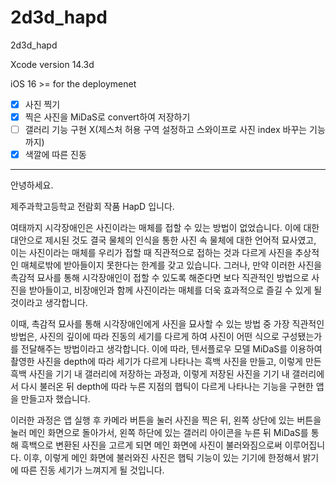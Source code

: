 # 2d3d_hapd
2d3d_hapd

Xcode version 14.3d 

iOS 16 >= for the deploymenet

- [x] 사진 찍기
- [x] 찍은 사진을 MiDaS로 convert하여 저장하기
- [ ] 갤러리 기능 구현 X(제스처 허용 구역 설정하고 스와이프로 사진 index 바꾸는 기능까지)
- [x] 색깔에 따른 진동

--------

안녕하세요.

제주과학고등학교 전람회 작품 HapD 입니다.


여태까지 시각장애인은 사진이라는 매체를 접할 수 있는 방법이 없었습니다. 이에 대한 대안으로 제시된 것도 결국 물체의 인식을 통한 사진 속 물체에 대한 언어적 묘사였고, 이는 사진이라는 매체를 우리가 접할 때 직관적으로 접하는 것과 다르게 사진을 추상적인 매체로밖에 받아들이지 못한다는 한계를 갖고 있습니다. 그러나, 만약 이러한 사진을 촉감적 묘사를 통해 시각장애인이 접할 수 있도록 해준다면 보다 직관적인 방법으로 사진을 받아들이고, 비장애인과 함께 사진이라는 매체를 더욱 효과적으로 즐길 수 있게 될 것이라고 생각합니다.


이때, 촉감적 묘사를 통해 시각장애인에게 사진을 묘사할 수 있는 방법 중 가장 직관적인 방법은, 사진의 깊이에 따라 진동의 세기를 다르게 하여 사진이 어떤 식으로 구성됐는가를 전달해주는 방법이라고 생각합니다. 이에 따라, 텐서플로우 모델 MiDaS를 이용하여 촬영한 사진을 depth에 따라 세기가 다르게 나타나는 흑백 사진을 만들고, 이렇게 만든 흑백 사진을 기기 내 갤러리에 저장하는 과정과, 이렇게 저장된 사진을 기기 내 갤러리에서 다시 불러온 뒤 depth에 따라 누른 지점의 햅틱이 다르게 나타나는 기능을 구현한 앱을 만들고자 했습니다.


이러한 과정은 앱 실행 후 카메라 버튼을 눌러 사진을 찍은 뒤, 왼쪽 상단에 있는 버튼을 눌러 메인 화면으로 돌아가서, 왼쪽 하단에 있는 갤러리 아이콘을 누른 뒤 MiDaS를 통해 흑백으로 변환된 사진을 고르게 되면 메인 화면에 사진이 불러와짐으로써 이루어집니다. 이후, 이렇게 메인 화면에 불러와진 사진은 햅틱 기능이 있는 기기에 한정해서 밝기에 따른 진동 세기가 느껴지게 될 것입니다.
